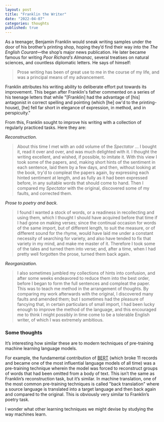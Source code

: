 ```yaml
---
layout: post
title: "Franklin the Writer"
date: "2022-04-07"
categories: thoughts
published: true
---
```

As a teenager, Benjamin Franklin would sneak writing samples under the door of his brother’s printing shop, hoping they’d find their way into the _The English Courant_—the shop’s major news publication. He later became famous for writing _Poor Richard’s Almanac_, several treatises on natural sciences, and countless diplomatic letters. He says of himself:

> Prose writing has been of great use to me in the course of my life, and was a principal means of my advancement.

Franklin attributes his writing ability to deliberate effort put towards its improvement. This began after Franklin's father commented on a series of his teenage letters that while "[Franklin] had the advantage of [his] antagonist in correct spelling and pointing (which [he] ow'd to the printing-house), [he] fell far short in elegance of expression, in method, and in perspicuity."

From this, Franklin sought to improve his writing with a collection of regularly practiced tasks. Here they are:

_Reconstruction._

> About this time I met with an odd volume of the _Spectator_ … I bought it, read it over and over, and was much delighted with it. I thought the writing excellent, and wished, if possible, to imitate it. With this view I took some of the papers, and, making short hints of the sentiment in each sentence, laid them by a few days, and then, without looking at the book, try'd to compleat the papers again, by expressing each hinted sentiment at length, and as fully as it had been expressed before, in any suitable words that should come to hand. Then I compared my _Spectator_ with the original, discovered some of my faults, and corrected them.


_Prose to poetry and back._

> I found I wanted a stock of words, or a readiness in recollecting and using them, which I thought I should have acquired before that time if I had gone on making verses; since the continual occasion for words of the same import, but of different length, to suit the measure, or of different sound for the rhyme, would have laid me under a constant necessity of searching for variety, and also have tended to fix that variety in my mind, and make me master of it. Therefore I took some of the tales and turned them into verse; and, after a time, when I had pretty well forgotten the prose, turned them back again.


_Reorganization._

> I also sometimes jumbled my collections of hints into confusion, and after some weeks endeavored to reduce them into the best order, before I began to form the full sentences and compleat the paper. This was to teach me method in the arrangement of thoughts. By comparing my work afterwards with the original, I discovered many faults and amended them; but I sometimes had the pleasure of fancying that, in certain particulars of small import, I had been lucky enough to improve the method of the language, and this encouraged me to think I might possibly in time come to be a tolerable English writer, of which I was extremely ambitious.


### Some thoughts

It’s interesting how similar these are to modern techniques of pre-training machine learning language models.

For example, the fundamental contribution of [BERT] (which broke 11 records and became one of the most influential language models of all time) was a pre-training technique wherein the model was forced to reconstruct groups of words that had been omitted from a body of text. This isn’t the same as Franklin’s reconstruction task, but it’s similar. In machine translation, one of the most common pre-training techniques is called "back translation" where a source language is translated into a target language and then back again and compared to the original. This is obviously very similar to Franklin’s poetry task.

I wonder what other learning techniques we might devise by studying the way machines learn.



[BERT]: https://arxiv.org/abs/1810.04805